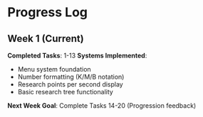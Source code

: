﻿# Progress Log

## Week 1 (Current)
**Completed Tasks**: 1-13
**Systems Implemented**:
- Menu system foundation
- Number formatting (K/M/B notation)
- Research points per second display
- Basic research tree functionality

**Next Week Goal**: Complete Tasks 14-20 (Progression feedback)